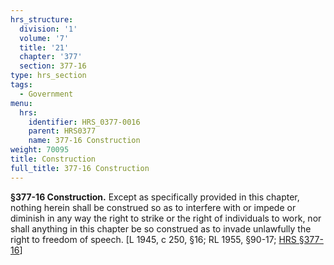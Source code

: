 ```yaml
---
hrs_structure:
  division: '1'
  volume: '7'
  title: '21'
  chapter: '377'
  section: 377-16
type: hrs_section
tags:
  - Government
menu:
  hrs:
    identifier: HRS_0377-0016
    parent: HRS0377
    name: 377-16 Construction
weight: 70095
title: Construction
full_title: 377-16 Construction
---
```

**§377-16 Construction.** Except as specifically provided in this chapter, nothing herein shall be construed so as to interfere with or impede or diminish in any way the right to strike or the right of individuals to work, nor shall anything in this chapter be so construed as to invade unlawfully the right to freedom of speech. [L 1945, c 250, §16; RL 1955, §90-17; [HRS §377-16](/title-21/chapter-377/section-377-16/)]